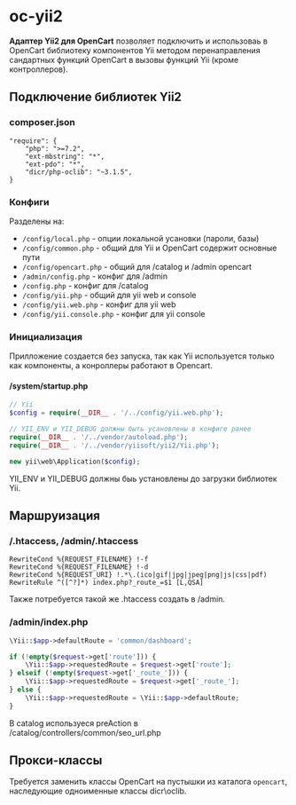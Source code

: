 # oc-yii2
**Адаптер Yii2 для OpenCart** позволяет подключить и использоваь в OpenCart библиотеку компонентов Yii методом перенаправления сандартных функций OpenCart в вызовы функций Yii (кроме контроллеров).

## Подключение библиотек Yii2
### composer.json
```composer
"require": {
    "php": ">=7.2",
    "ext-mbstring": "*",
    "ext-pdo": "*",
    "dicr/php-oclib": "~3.1.5",
}
```
### Конфиги
Разделены на:
- `/config/local.php` - опции локальной усановки (пароли, базы)
- `/config/common.php` - общий для Yii и OpenCart содержит основные пути
- `/config/opencart.php` - общий для /catalog и /admin opencart
- `/admin/config.php` - конфиг для /admin
- `/config.php` - конфиг для /catalog
- `/config/yii.php` - общий для yii web и console
- `/config/yii.web.php` - конфиг для yii web
- `/config/yii.console.php` - конфиг для yii console

### Инициализация
Прилложение создается без запуска, так как Yii используется только как компоненты, а конроллеры работают в Opencart.

#### /system/startup.php
```php
// Yii
$config = require(__DIR__ . '/../config/yii.web.php');

// YII_ENV и YII_DEBUG должны быть усановлены в конфиге ранее
require(__DIR__ . '/../vendor/autoload.php');
require(__DIR__ . '/../vendor/yiisoft/yii2/Yii.php');

new yii\web\Application($config);
```
YII_ENV и YII_DEBUG должны быь установлены до загрузки библиотек Yii.

## Маршруизация
### /.htaccess, /admin/.htaccess
```
RewriteCond %{REQUEST_FILENAME} !-f
RewriteCond %{REQUEST_FILENAME} !-d
RewriteCond %{REQUEST_URI} !.*\.(ico|gif|jpg|jpeg|png|js|css|pdf)
RewriteRule ^([^?]*) index.php?_route_=$1 [L,QSA]
```

Также потребуется такой же .htaccess создать в /admin.

### /admin/index.php
```php
\Yii::$app->defaultRoute = 'common/dashboard';

if (!empty($request->get['route'])) {
    \Yii::$app->requestedRoute = $request->get['route'];
} elseif (!empty($request->get['_route_'])) {
    \Yii::$app->requestedRoute = $request->get['_route_'];
} else {
    \Yii::$app->requestedRoute = \Yii::$app->defaultRoute;
}
```

В catalog используеся preAction в /catalog/controllers/common/seo_url.php

## Прокси-классы
Требуется заменить классы OpenCart на пустышки из каталога `opencart`, наследующие одноименные классы dicr\oclib.

